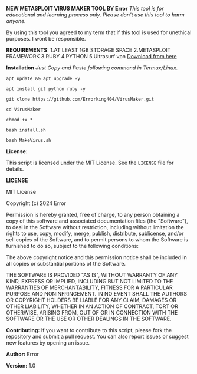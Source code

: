 
**NEW METASPLOIT VIRUS MAKER TOOL BY Error**
*This tool is for educational and learning process only. Please don't use this tool to harm anyone.*

By using this tool you agreed to my term that if this tool is used for unethical purposes. I wont be responsible.

**REQUIREMENTS:**
1.AT LEAST 1GB STORAGE SPACE
2.METASPLOIT FRAMEWORK
3.RUBY
4.PYTHON
5.Ultrasurf vpn [Download from here](https://play.google.com/store/apps/details?id=us.ultrasurf.mobile.ultrasurf)

**Installation**
*Just Copy and Paste following command in Termux/Linux.*
```
apt update && apt upgrade -y

apt install git python ruby -y

git clone https://github.com/Errorking404/VirusMaker.git

cd VirusMaker

chmod +x *

bash install.sh

bash MakeVirus.sh

```

**License:**

This script is licensed under the MIT License. See the `LICENSE` file for details.

**LICENSE**

MIT License

Copyright (c) 2024 Error

Permission is hereby granted, free of charge, to any person obtaining a copy
of this software and associated documentation files (the "Software"), to deal
in the Software without restriction, including without limitation the rights
to use, copy, modify, merge, publish, distribute, sublicense, and/or sell
copies of the Software, and to permit persons to whom the Software is
furnished to do so, subject to the following conditions:

The above copyright notice and this permission notice shall be included in all
copies or substantial portions of the Software.

THE SOFTWARE IS PROVIDED "AS IS", WITHOUT WARRANTY OF ANY KIND, EXPRESS OR
IMPLIED, INCLUDING BUT NOT LIMITED TO THE WARRANTIES OF MERCHANTABILITY,
FITNESS FOR A PARTICULAR PURPOSE AND NONINFRINGEMENT. IN NO EVENT SHALL THE
AUTHORS OR COPYRIGHT HOLDERS BE LIABLE FOR ANY CLAIM, DAMAGES OR OTHER
LIABILITY, WHETHER IN AN ACTION OF CONTRACT, TORT OR OTHERWISE, ARISING FROM,
OUT OF OR IN CONNECTION WITH THE SOFTWARE OR THE USE OR OTHER DEALINGS IN THE
SOFTWARE.

**Contributing:**
If you want to contribute to this script, please fork the repository and submit a pull request. You can also report issues or suggest new features by opening an issue.

**Author:**
Error

**Version:**
1.0
